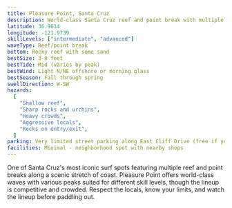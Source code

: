 ```yaml
---
title: Pleasure Point, Santa Cruz
description: World-class Santa Cruz reef and point break with multiple peaks
latitude: 36.9614
longitude: -121.9739
skillLevels: ["intermediate", "advanced"]
waveType: Reef/point break
bottom: Rocky reef with some sand
bestSize: 3-8 feet
bestTide: Mid (varies by peak)
bestWind: Light N/NE offshore or morning glass
bestSeason: Fall through spring
swellDirection: W-SW
hazards:
  [
    "Shallow reef",
    "Sharp rocks and urchins",
    "Heavy crowds",
    "Aggressive locals",
    "Rocks on entry/exit",
  ]
parking: Very limited street parking along East Cliff Drive (free if you can find it)
facilities: Minimal - neighborhood spot with nearby shops
---
```


One of Santa Cruz's most iconic surf spots featuring multiple reef and point breaks along a scenic stretch of coast. Pleasure Point offers world-class waves with various peaks suited for different skill levels, though the lineup is competitive and crowded. Respect the locals, know your limits, and watch the lineup before paddling out.
